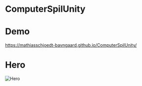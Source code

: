 # ComputerSpilUnity

# Demo

https://mathiasschjoedt-bavngaard.github.io/ComputerSpilUnity/

# Hero

![Hero](Hero.png)